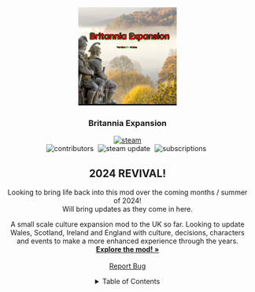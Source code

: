 <!-- PROJECT LOGO -->
<br />
<div align="center">
  <a href="https://github.com/LordNapoleon/Brittania-expansion-Ck3">
    <img src="britanniaexpansion.png" alt="Logo" height="200">
  </a>

<h3 align="center">Britannia Expansion</h3>
  <div id="subscribe">
    <a href="https://steamcommunity.com/sharedfiles/filedetails/?id=2979045549">
      <img src="https://www.pngmart.com/files/22/Steam-Logo-PNG.png" alt="steam" height="25"/>
    </a>
  <div id="badges">
    <img style="margin-right:5px;" src="https://img.shields.io/github/contributors/LordNapoleon/Brittania-expansion-Ck3?color=green&style=flat-square" alt="contributors"/>
    <img style="margin-right:5px;" src="https://img.shields.io/steam/update-date/2979045549?color=white&style=flat-square" alt="steam update"/>
    <img style="margin-right:5px;" src="https://img.shields.io/steam/subscriptions/2979045549?color=gold&style=flat-square" alt="subscriptions"/>
  </div>
  <h2>2024 REVIVAL!</h2>
    <p>Looking to bring life back into this mod over the coming months / summer of 2024! <br>
    Will bring updates as they come in here.</p>
    <p align="justified">
    A small scale culture expansion mod to the UK so far. Looking to update Wales, Scotland, Ireland and England with culture, decisions, characters and events to make a more enhanced experience through the years.
    <br />
    <a href="https://github.com/LordNapoleon/Brittania-expansion-Ck3/tree/main/CulturesExpanded"><strong>Explore the mod! »</strong></a>
    <br />
    <br />
    <a href="https://github.com/LordNapoleon/Brittania-expansion-Ck3/issues">Report Bug</a>
  </p>
</div>



<!-- TABLE OF CONTENTS -->
<details>
  <summary>Table of Contents</summary>
  <ol>
    <li><a href="#about-the-project">About The Project</a></li>
    <li><a href="https://github.com/LordNapoleon/Brittania-expansion-Ck3/blob/main/roadmap.md">Roadmap</a></li>
   </ol>
</details>
